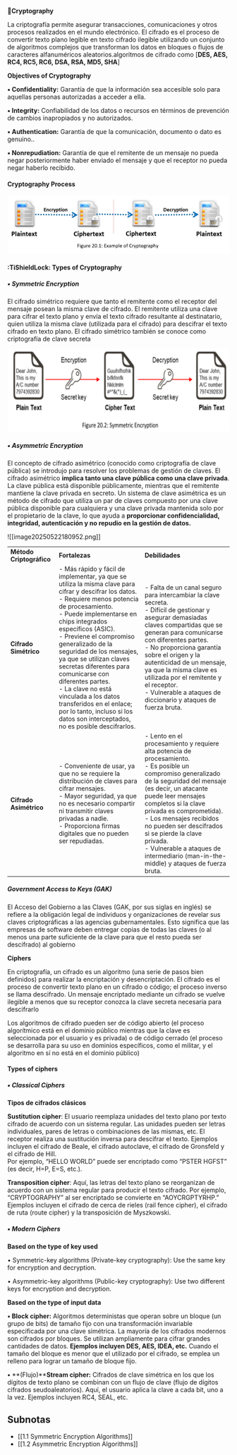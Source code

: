 
🔐**Cryptography**

La criptografía permite asegurar transacciones, comunicaciones y otros procesos realizados en el mundo electrónico. El cifrado es el proceso de convertir texto plano legible en texto cifrado ilegible utilizando un conjunto de algoritmos complejos que transforman los datos en bloques o flujos de caracteres alfanuméricos aleatorios.algoritmos de cifrado como \[**DES, AES, RC4, RC5, RC6, DSA, RSA, MD5, SHA**]

**Objectives of Cryptography** 

**▪ Confidentiality:** Garantía de que la información sea accesible solo para aquellas personas autorizadas a acceder a ella.

**▪ Integrity:** Confiabilidad de los datos o recursos en términos de prevención de cambios inapropiados y no autorizados.

**▪ Authentication:** Garantía de que la comunicación, documento o dato es genuino..

**▪ Nonrepudiation:** Garantía de que el remitente de un mensaje no pueda negar posteriormente haber enviado el mensaje y que el receptor no pueda negar haberlo recibido.

#### Cryptography Process

![](attachments/image20250522180122.png)

#### :TiShieldLock: Types of Cryptography

##### ▪ Symmetric Encryption

El cifrado simétrico requiere que tanto el remitente como el receptor del mensaje posean la misma clave de cifrado. El remitente utiliza una clave para cifrar el texto plano y envía el texto cifrado resultante al destinatario, quien utiliza la misma clave (utilizada para el cifrado) para descifrar el texto cifrado en texto plano. El cifrado simétrico también se conoce como criptografía de clave secreta

![](attachments/image20250522180615.png)

##### ▪ Asymmetric Encryption

El concepto de cifrado asimétrico (conocido como criptografía de clave pública) se introdujo para resolver los problemas de gestión de claves. El cifrado asimétrico **implica tanto una clave pública como una clave privada**. La clave pública está disponible públicamente, mientras que el remitente mantiene la clave privada en secreto. Un sistema de clave asimétrica es un método de cifrado que utiliza un par de claves compuesto por una clave pública disponible para cualquiera y una clave privada mantenida solo por el propietario de la clave, lo que ayuda a **proporcionar confidencialidad, integridad, autenticación y no repudio en la gestión de datos.**

![[image20250522180952.png]]

|   |   |   |
|---|---|---|
|**Método Criptográfico**|**Fortalezas**|**Debilidades**|
|**Cifrado Simétrico**|- Más rápido y fácil de implementar, ya que se utiliza la misma clave para cifrar y descifrar los datos.  <br>- Requiere menos potencia de procesamiento.  <br>- Puede implementarse en chips integrados específicos (ASIC).  <br>- Previene el compromiso generalizado de la seguridad de los mensajes, ya que se utilizan claves secretas diferentes para comunicarse con diferentes partes.  <br>- La clave no está vinculada a los datos transferidos en el enlace; por lo tanto, incluso si los datos son interceptados, no es posible descifrarlos.|- Falta de un canal seguro para intercambiar la clave secreta.  <br>- Difícil de gestionar y asegurar demasiadas claves compartidas que se generan para comunicarse con diferentes partes.  <br>- No proporciona garantía sobre el origen y la autenticidad de un mensaje, ya que la misma clave es utilizada por el remitente y el receptor.  <br>- Vulnerable a ataques de diccionario y ataques de fuerza bruta.|
|**Cifrado Asimétrico**|- Conveniente de usar, ya que no se requiere la distribución de claves para cifrar mensajes.  <br>- Mayor seguridad, ya que no es necesario compartir ni transmitir claves privadas a nadie.  <br>- Proporciona firmas digitales que no pueden ser repudiadas.|- Lento en el procesamiento y requiere alta potencia de procesamiento.  <br>- Es posible un compromiso generalizado de la seguridad del mensaje (es decir, un atacante puede leer mensajes completos si la clave privada es comprometida).  <br>- Los mensajes recibidos no pueden ser descifrados si se pierde la clave privada.  <br>- Vulnerable a ataques de intermediario (man-in-the-middle) y ataques de fuerza bruta.|

##### Government Access to Keys (GAK)

El Acceso del Gobierno a las Claves (GAK, por sus siglas en inglés) se refiere a la obligación legal de individuos y organizaciones de revelar sus claves criptográficas a las agencias gubernamentales. Esto significa que las empresas de software deben entregar copias de todas las claves (o al menos una parte suficiente de la clave para que el resto pueda ser descifrado) al gobierno

**Ciphers**

En criptografía, un cifrado es un algoritmo (una serie de pasos bien definidos) para realizar la encriptación y desencriptación. El cifrado es el proceso de convertir texto plano en un cifrado o código; el proceso inverso se llama descifrado. Un mensaje encriptado mediante un cifrado se vuelve ilegible a menos que su receptor conozca la clave secreta necesaria para descifrarlo

Los algoritmos de cifrado pueden ser de código abierto (el proceso algorítmico está en el dominio público mientras que la clave es seleccionada por el usuario y es privada) o de código cerrado (el proceso se desarrolla para su uso en dominios específicos, como el militar, y el algoritmo en sí no está en el dominio público)

#### Types of ciphers 
##### ▪ Classical Ciphers

**Tipos de cifrados clásicos**

**Sustitution cipher**: El usuario reemplaza unidades del texto plano por texto cifrado de acuerdo con un sistema regular. Las unidades pueden ser letras individuales, pares de letras o combinaciones de las mismas, etc. El receptor realiza una sustitución inversa para descifrar el texto. Ejemplos incluyen el cifrado de Beale, el cifrado autoclave, el cifrado de Gronsfeld y el cifrado de Hill.  
Por ejemplo, “HELLO WORLD” puede ser encriptado como “PSTER HGFST” (es decir, H=P, E=S, etc.).

**Transposition cipher**: Aquí, las letras del texto plano se reorganizan de acuerdo con un sistema regular para producir el texto cifrado. Por ejemplo, “CRYPTOGRAPHY” al ser encriptado se convierte en “AOYCRGPTYRHP.” Ejemplos incluyen el cifrado de cerca de rieles (rail fence cipher), el cifrado de ruta (route cipher) y la transposición de Myszkowski.

##### ▪ Modern Ciphers

**Based on the type of key used**

• Symmetric-key algorithms (Private-key cryptography): Use the same key for encryption and decryption.

• Asymmetric-key algorithms (Public-key cryptography): Use two different keys for encryption and decryption.

**Based on the type of input data**

**• Block cipher:** Algoritmos deterministas que operan sobre un bloque (un grupo de bits) de tamaño fijo con una transformación invariable especificada por una clave simétrica. La mayoría de los cifrados modernos son cifrados por bloques. Se utilizan ampliamente para cifrar grandes cantidades de datos. **Ejemplos incluyen DES, AES, IDEA, etc.** Cuando el tamaño del bloque es menor que el utilizado por el cifrado, se emplea un relleno para lograr un tamaño de bloque fijo.

**•** **(Flujo)****Stream cipher:** Cifrados de clave simétrica en los que los dígitos de texto plano se combinan con un flujo de clave (flujo de dígitos cifrados seudoaleatorios). Aquí, el usuario aplica la clave a cada bit, uno a la vez. Ejemplos incluyen RC4, SEAL, etc.

## Subnotas
- [[1.1 Symmetric Encryption Algorithms]]
- [[1.2 Asymmetric Encryption Algorithms]]
